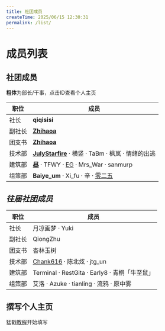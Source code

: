```yaml
---
title: 社团成员
createTime: 2025/06/15 12:30:31
permalink: /list/
---
```


# 成员列表

## 社团成员
**粗体**为部长/干事，点击ID查看个人主页

| 职位         | 成员                                                         |
|--------------|--------------------------------------------------------------|
| 社长         | **qiqisisi**                                    |
| 副社长       | [**Zhihaoa**](/Zhihaoa)                                                  |
| 团支书       | [**Zhihaoa**](/Zhihaoa)                                                     |
| 技术部       | [**JulyStarfire**](/JulyStarfire) · 横竖 · TaBm · 枫岚 · 情绪的出逃 |
| 建筑部       | [**昼**](/Is_ZhouX) · TFWY · [EG](/EG) · Mrs_War · sanmurp |
| 组策部       | **Baiye_um** · Xi_fu · 辛 · [零二五](/lingerwu)                         |


## *往届社团成员*
| 职位         | 成员                                                         |
|--------------|--------------------------------------------------------------|
| 社长         | 月凉画梦 · Yuki                                    |
| 副社长       | QiongZhu                                                  |
| 团支书       | 杏林玉树                                                    |
| 技术部       | [Chank616](/Chank616) · 陈北炫 · jtg_un |
| 建筑部       | Terminal · RestGita · Early8 · 青桐「牛至鼠」 |
| 组策部       | 艾洛 · Azuke · tianling · 流鸦 · 原中雾                         |


## 撰写个人主页
猛戳[教程](/help)开始填写